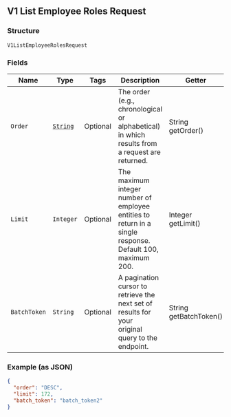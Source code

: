 ## V1 List Employee Roles Request

### Structure

`V1ListEmployeeRolesRequest`

### Fields

| Name | Type | Tags | Description | Getter |
|  --- | --- | --- | --- | --- |
| `Order` | [`String`](/doc/models/sort-order.md) | Optional | The order (e.g., chronological or alphabetical) in which results from a request are returned. | String getOrder() |
| `Limit` | `Integer` | Optional | The maximum integer number of employee entities to return in a single response. Default 100, maximum 200. | Integer getLimit() |
| `BatchToken` | `String` | Optional | A pagination cursor to retrieve the next set of results for your<br>original query to the endpoint. | String getBatchToken() |

### Example (as JSON)

```json
{
  "order": "DESC",
  "limit": 172,
  "batch_token": "batch_token2"
}
```


